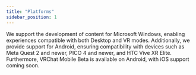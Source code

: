 ```yaml
---
title: "Platforms"
sidebar_position: 1
---
```

We support the development of content for Microsoft Windows, enabling experiences compatible with both Desktop and VR modes. Additionally, we provide support for Android, ensuring compatibility with devices such as Meta Quest 2 and newer, PICO 4 and newer, and HTC Vive XR Elite.
Furthermore, VRChat Mobile Beta is available on Android, with iOS support coming soon.
